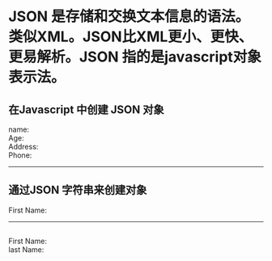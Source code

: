 <!DOCTYPE html>
<html lang="zh">
  <head>
    <meta charset="utf-8">
    <meta http-equiv="X-UA-Compatible" content="IE=edge">
    <meta name="viewport" content="width=device-width, initial-scale=1, shrink-to-fit=no">
    <meta name="description" content="">
    <meta name="author" content="">
    <title>json</title>
  </head>
<body>
  <h1>JSON 是存储和交换文本信息的语法。类似XML。JSON比XML更小、更快、更易解析。JSON 指的是javascript对象表示法。</h1>
  <h2>在Javascript 中创建 JSON 对象</h2>
  <p>
    name:<span id="jname"></span><br />
    Age:<span id="jage"></span><br />
    Address:<span id="jstreet"></span><br />
    Phone:<span id="jphone"></span><br />
  </p>
  <hr />
  <h2>通过JSON 字符串来创建对象</h2>
  <p>First Name:<span id="fname"></span></p>
  <hr />
  <h2></h2>
  <p>
    First Name:<span id="fname1"></span><br />
    last Name:<span id="lname1"></span><br />
  </p>

<script>
  var JSONObject = {"name":"Bill Gates", "street":"Fifth Avenue New York 666", "age":56, "phone":"555 1234567"};
  document.getElementById("jname").innerHTML = JSONObject.name;
  document.getElementById("jage").innerHTML = JSONObject.age;
  document.getElementById("jphone").innerHTML = JSONObject.phone;
  document.getElementById("jstreet").innerHTML = JSONObject.street;

  var employees = [
    {"firstName": "Bill", "lastName": "Gates"},
    {"firstName": "George", "lastName": "Bush"},
    {"firstName": "Thomas", "lastName": "Carter"}
  ];
  employees[1].firstName = "Jobs";
  document.getElementById("fname").innerHTML = employees[1].firstName;
  document.getElementById("fname").innerHTML = employees[0].lastName;

  var txt = '{"exployees2":['+
            '{"firstName":"Bill", "lastName": "Gates"},'+
            '{"firstName": "George", "lastName":"Bush"},'+
            '{"firstName":"Thomas", "lastName":"Carter"}]}';
  var obj = eval("(" + txt + ")");
  document.getElementById("fname1").innerHTML = obj.exployees2[0].firstName;
  document.getElementById("lname1").innerHTML = obj.exployees2[2].lastName;


  /*
    在 JS 中将 JSON 的字符串解析成 JSON 数据格式，一般有两种方式：
    1、一种为使用 eval() 函数
    2、另外一种就是使用 Function 对象来进行返回解析
  */

  /*
  JSON 的语法可以表示为三种类型的值：
  1，简单值
  2，对象
  3，数组

  JSON 和javascript的语法相同，可以在JSON中表示字符串，数值，布尔值和NULL。JSON不支持javascript中的特 殊值undefined。
  早期 JSON 解析器基本上用的是javascript的 eval()函数。eval()函数可以解析、解释并返回javascript对象和数组。
  但是使用 evail() 对 JSON 数据结构求值存在风险，可能会执行一些恶意代码。 对于不能支持原生 JSON 解析的浏览器，使用shim。

  JSON 对象有两个方法：
  1,stringify() 将 javascript 对象序列化为 JSON 字符串
  2,parse() 将 JSON 字符串解析为原生 javascript 值

  */

  var book = {
    title: "Professional JavaScript",
    authors: [
      "Nicholas C. Zakas"
    ],
    edition: 3,
    year: 2011
  };
  var jsonText = JSON.stringify(book);
  // {"title": "Professional JavaScript", "authors": ["Nicholas C. Zakas"], "edition": 3, "Year": 2011}

  var bookCopy = JSON.parse(jsonText);

  //一、序列化选项
  var book = {
    title: "Professional JavaScript",
    authors: [
      "Nicholas C. Zakas"
    ],
    edition: 3,
    year: 2011
  };
  //1、过滤结果
  var jsonText = JSON.stringify(book, ["title", "edition"]); // {"title": "Professional JavaScript", "edition": 3}

  //2、字符串缩进
  var jsonText = JSON.stringify(book, null, 4);
  var jsonText = JSON.stringify(book, null, " - -");

  //3、toJSON()方法
  var book = {
    "title": "Professional JavaScript",
    "authors": [
      "Nicholas C. Zakas"
    ],
    edition: 3,
    year: 2011,
    toJSON:function() {
      return this.title;
    }
  };
  var jsonText = JSON.stringify(book);

  // 二、解析选项
  var book = {
    "title": "Professional JavaScript",
    "authors": [
      "Nicholas C. Zakas"
    ],
    edition: 3,
    year: 2011,
    releaseDate: new Date(2011, 11, 1)
  };
  var jsonText = JSON.stringify(book);

  var bookCopy = JSON.parse(jsonText, function(key, value) {
    if(key == "releaseDate") {
      return new Date(value);
    } else {
      return value;
    }
  });
  alert(bookCopy.releaseDate.getFullYear());

</script>

</body>
</html>
